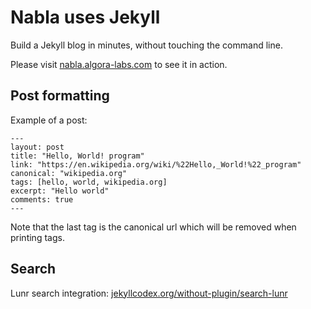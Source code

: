 # Nabla uses Jekyll
Build a Jekyll blog in minutes, without touching the command line.

Please visit [nabla.algora-labs.com](https://nabla.algora-labs.com/) to see it in action.

## Post formatting

Example of a post:

```console
---
layout: post
title: "Hello, World! program"
link: "https://en.wikipedia.org/wiki/%22Hello,_World!%22_program"
canonical: "wikipedia.org"
tags: [hello, world, wikipedia.org]
excerpt: "Hello world"
comments: true
---
```

Note that the last tag is the canonical url which will be removed when printing tags.

## Search

Lunr search integration: [jekyllcodex.org/without-plugin/search-lunr](https://jekyllcodex.org/without-plugin/search-lunr/)
